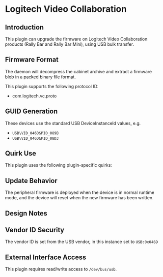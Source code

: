 # Logitech Video Collaboration

## Introduction

This plugin can upgrade the firmware on Logitech Video Collaboration products (Rally Bar and Rally Bar Mini), using USB bulk transfer.

## Firmware Format

The daemon will decompress the cabinet archive and extract a firmware blob in
a packed binary file format.

This plugin supports the following protocol ID:

* com.logitech.vc.proto

## GUID Generation

These devices use the standard USB DeviceInstanceId values, e.g.

* `USB\VID_046D&PID_089B`
* `USB\VID_046D&PID_08D3`

## Quirk Use

This plugin uses the following plugin-specific quirks:

## Update Behavior

The peripheral firmware is deployed when the device is in normal runtime mode,
and the device will reset when the new firmware has been written.

## Design Notes

## Vendor ID Security

The vendor ID is set from the USB vendor, in this instance set to `USB:0x046D`

## External Interface Access

This plugin requires read/write access to `/dev/bus/usb`.
